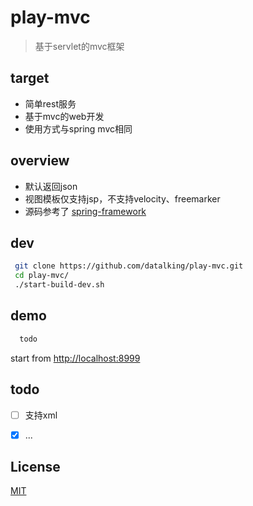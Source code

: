 # play-mvc   
>基于servlet的mvc框架   

## target
- 简单rest服务
- 基于mvc的web开发
- 使用方式与spring mvc相同

## overview
- 默认返回json  
- 视图模板仅支持jsp，不支持velocity、freemarker   
- 源码参考了 [spring-framework](https://github.com/spring-projects/spring-framework) 
  

## dev 
```sh
 git clone https://github.com/datalking/play-mvc.git
 cd play-mvc/
 ./start-build-dev.sh
```

## demo
```sh
  todo
```

start from [http://localhost:8999](http://localhost:8999)

## todo

- [ ] 支持xml 

- [x] ...


## License

[MIT](http://opensource.org/licenses/MIT)




